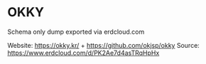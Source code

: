 # OKKY

Schema only dump exported via erdcloud.com

Website: https://okky.kr/ + https://github.com/okjsp/okky
Source: https://www.erdcloud.com/d/PK2Ae7d4asTRqHpHx